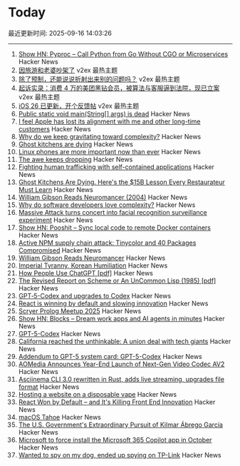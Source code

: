 # Today

最近更新时间: 2025-09-16 14:03:26

--- 
1. [Show HN: Pyproc – Call Python from Go Without CGO or Microservices](https://github.com/YuminosukeSato/pyproc) Hacker News
2. [因旅游和老婆吵架了](https://www.v2ex.com/t/1159535) v2ex 最热主题
3. [除了预制，还能说说折射出来别的问题吗？](https://www.v2ex.com/t/1159503) v2ex 最热主题
4. [起诉实录：消费 4 万的美团黑钻会员，被算法与客服逼到法院，现已立案](https://www.v2ex.com/t/1159485) v2ex 最热主题
5. [iOS 26 已更新，开个反馈帖](https://www.v2ex.com/t/1159470) v2ex 最热主题
6. [Public static void main(String[] args) is dead](https://mccue.dev/pages/9-16-25-psvm) Hacker News
7. [I feel Apple has lost its alignment with me and other long-time customers](https://morrick.me/archives/10137) Hacker News
8. [Why do we keep gravitating toward complexity?](https://kyrylo.org/software/2025/08/21/why-do-software-developers-love-complexity.html) Hacker News
9. [Ghost kitchens are dying](https://davidrmann3.substack.com/p/ghost-kitchens-are-dying-heres-the) Hacker News
10. [Linux phones are more important now than ever](https://feddit.org/post/18353777) Hacker News
11. [The awe keeps dropping](https://morrick.me/archives/10137) Hacker News
12. [Fighting human trafficking with self-contained applications](https://lwn.net/SubscriberLink/1036916/2b10f1356b7ab0e7/) Hacker News
13. [Ghost Kitchens Are Dying. Here's the $15B Lesson Every Restaurateur Must Learn](https://davidrmann3.substack.com/p/ghost-kitchens-are-dying-heres-the) Hacker News
14. [William Gibson Reads Neuromancer (2004)](http://bearcave.com/bookrev/neuromancer/neuromancer_audio.html) Hacker News
15. [Why do software developers love complexity?](https://kyrylo.org/software/2025/08/21/why-do-software-developers-love-complexity.html) Hacker News
16. [Massive Attack turns concert into facial recognition surveillance experiment](https://www.gadgetreview.com/massive-attack-turns-concert-into-facial-recognition-surveillance-experiment) Hacker News
17. [Show HN: Pooshit – Sync local code to remote Docker containers](https://news.ycombinator.com/item?id=45255337) Hacker News
18. [Active NPM supply chain attack: Tinycolor and 40 Packages Compromised](https://socket.dev/blog/tinycolor-supply-chain-attack-affects-40-packages) Hacker News
19. [William Gibson Reads Neuromancer](http://bearcave.com/bookrev/neuromancer/neuromancer_audio.html) Hacker News
20. [Imperial Tyranny, Korean Humiliation](https://english.hani.co.kr/arti/english_edition/english_editorials/1218475.html) Hacker News
21. [How People Use ChatGPT [pdf]](https://cdn.openai.com/pdf/a253471f-8260-40c6-a2cc-aa93fe9f142e/economic-research-chatgpt-usage-paper.pdf) Hacker News
22. [The Revised Report on Scheme or An UnCommon Lisp (1985) [pdf]](https://dspace.mit.edu/bitstream/handle/1721.1/5600/AIM-848.pdf) Hacker News
23. [GPT‑5-Codex and upgrades to Codex](https://simonwillison.net/2025/Sep/15/gpt-5-codex/) Hacker News
24. [React is winning by default and slowing innovation](https://www.lorenstew.art/blog/react-won-by-default/) Hacker News
25. [Scryer Prolog Meetup 2025](https://hsd-pbsa.de/veranstaltung/scryer-prolog-meetup-2025/) Hacker News
26. [Show HN: Blocks – Dream work apps and AI agents in minutes](https://blocks.diy) Hacker News
27. [GPT-5-Codex](https://openai.com/index/introducing-upgrades-to-codex/) Hacker News
28. [California reached the unthinkable: A union deal with tech giants](https://www.politico.com/news/2025/09/14/california-uber-lyft-union-00562680) Hacker News
29. [Addendum to GPT-5 system card: GPT-5-Codex](https://openai.com/index/gpt-5-system-card-addendum-gpt-5-codex/) Hacker News
30. [AOMedia Announces Year-End Launch of Next-Gen Video Codec AV2](https://aomedia.org/press%20releases/AOMedia-Announces-Year-End-Launch-of-Next-Generation-Video-Codec-AV2-on-10th-Anniversary/) Hacker News
31. [Asciinema CLI 3.0 rewritten in Rust, adds live streaming, upgrades file format](https://blog.asciinema.org/post/three-point-o/) Hacker News
32. [Hosting a website on a disposable vape](https://bogdanthegeek.github.io/blog/projects/vapeserver/) Hacker News
33. [React Won by Default – and It's Killing Front End Innovation](https://www.lorenstew.art/blog/react-won-by-default/) Hacker News
34. [macOS Tahoe](https://www.apple.com/os/macos/) Hacker News
35. [The U.S. Government's Extraordinary Pursuit of Kilmar Ábrego García](https://www.newyorker.com/news/the-lede/the-us-governments-extraordinary-pursuit-of-kilmar-abrego-garcia) Hacker News
36. [Microsoft to force install the Microsoft 365 Copilot app in October](https://www.bleepingcomputer.com/news/microsoft/microsoft-to-force-install-the-microsoft-365-copilot-app-in-october/) Hacker News
37. [Wanted to spy on my dog, ended up spying on TP-Link](https://kennedn.com/blog/posts/tapo/) Hacker News
